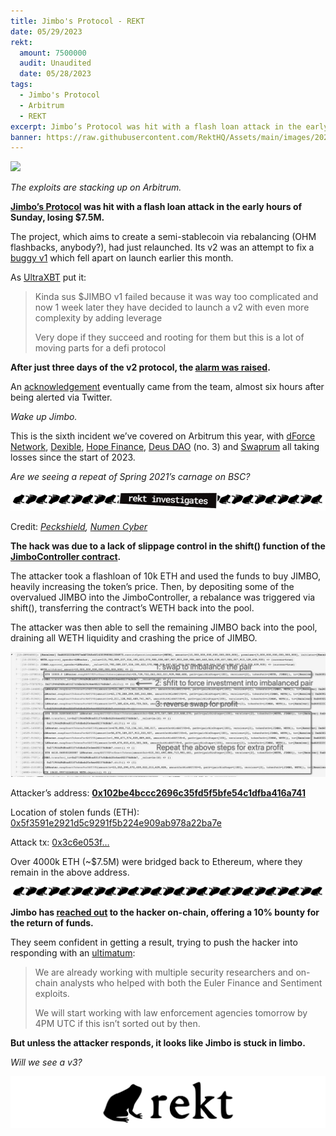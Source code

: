 ```yaml
---
title: Jimbo's Protocol - REKT
date: 05/29/2023
rekt:
  amount: 7500000
  audit: Unaudited
  date: 05/28/2023
tags:
  - Jimbo's Protocol
  - Arbitrum
  - REKT
excerpt: Jimbo’s Protocol was hit with a flash loan attack in the early hours of Sunday, losing $7.5M. The team have sent the attacker an ultimatum. But for now, Jimbo is stuck in limbo.
banner: https://raw.githubusercontent.com/RektHQ/Assets/main/images/2023/01/jimbo-header.png
---
```


![](https://raw.githubusercontent.com/RektHQ/Assets/main/images/2023/01/jimbo-header.png)

_The exploits are stacking up on Arbitrum._

**[Jimbo’s Protocol](https://twitter.com/jimbosprotocol) was hit with a flash loan attack in the early hours of Sunday, losing $7.5M.**

The project, which aims to create a semi-stablecoin via rebalancing (OHM flashbacks, anybody?), had just relaunched. Its v2 was an attempt to fix a [buggy v1](https://twitter.com/jimbosprotocol/status/1658853333958787076) which fell apart on launch earlier this month.

As [UltraXBT](https://twitter.com/UltraXBT/status/1661660684499709952) put it:

>Kinda sus $JIMBO v1 failed because it was way too complicated and now 1 week later they have decided to launch a v2 with even more complexity by adding leverage
>
>Very dope if they succeed and rooting for them but this is a lot of moving parts for a defi protocol

**After just three days of the v2 protocol, the [alarm was raised](https://twitter.com/icebergy_/status/1662623826428022799).**

An [acknowledgement](https://twitter.com/jimbosprotocol/status/1662711995072909312) eventually came from the team, almost six hours after being alerted via Twitter.

_Wake up Jimbo._

This is the sixth incident we’ve covered on Arbitrum this year, with [dForce Network](https://rekt.news/dforce-network-rekt/), [Dexible](https://rekt.news/dexible-rekt/), [Hope Finance](https://rekt.news/hope-finance-rekt/), [Deus DAO](https://rekt.news/deus-dao-r3kt/) (no. 3) and [Swaprum](https://rekt.news/swaprum-rekt/) all taking losses since the start of 2023.

_Are we seeing a repeat of Spring 2021’s carnage on BSC?_

![](https://raw.githubusercontent.com/RektHQ/Assets/main/images/2021/09/rekt-investigates-linebreak.png)

Credit: _[Peckshield](https://twitter.com/peckshield/status/1662650673731624961), [Numen Cyber](https://twitter.com/numencyber/status/1662748403972071429)_

**The hack was due to a lack of slippage control in the shift() function of the [JimboController contract](https://arbiscan.io/address/0x271944d9D8CA831F7c0dBCb20C4ee482376d6DE7#code).**

The attacker took a flashloan of 10k ETH and used the funds to buy JIMBO, heavily increasing the token’s price. Then, by depositing some of the overvalued JIMBO into the JimboController, a rebalance was triggered via shift(), transferring the contract’s WETH back into the pool.

The attacker was then able to sell the remaining JIMBO back into the pool, draining all WETH liquidity and crashing the price of JIMBO.

![](https://raw.githubusercontent.com/RektHQ/Assets/main/images/2023/01/jimbo-code.png)

Attacker’s address: **[0x102be4bccc2696c35fd5f5bfe54c1dfba416a741](https://arbiscan.io/address/0x102be4bccc2696c35fd5f5bfe54c1dfba416a741)**

Location of stolen funds (ETH): [0x5f3591e2921d5c9291f5b224e909ab978a22ba7e](https://etherscan.io/address/0x5f3591e2921d5c9291f5b224e909ab978a22ba7e)

Attack tx: [0x3c6e053f…](https://arbiscan.io/tx/0x3c6e053faecd331883641c1d23c9d9d37d065e4f9c4086e94a3c34bf8702618a)

Over 4000k ETH (~$7.5M) were bridged back to Ethereum, where they remain in the above address.

![](https://raw.githubusercontent.com/RektHQ/Assets/main/images/2021/03/rekt-linebreak.png)

**Jimbo has [reached out](https://etherscan.io/tx/0xa77e60f93a350588211275c20d6e05b3b134b3e0de9d15f9cbd77c9e8782912b) to the hacker on-chain, offering a 10% bounty for the return of funds.**

They seem confident in getting a result, trying to push the hacker into responding with an [ultimatum](https://twitter.com/jimbosprotocol/status/1662874613548978176):

>We are already working with multiple security researchers and on-chain analysts who helped with both the Euler Finance and Sentiment exploits.
>
>We will start working with law enforcement agencies tomorrow by 4PM UTC if this isn’t sorted out by then.

**But unless the attacker responds, it looks like Jimbo is stuck in limbo.**

_Will we see a v3?_

![](https://raw.githubusercontent.com/RektHQ/Assets/main/images/2021/08/rekt-outline-conc.png)
